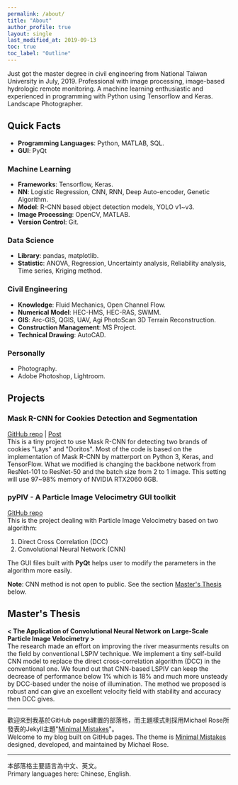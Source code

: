```yaml
---
permalink: /about/
title: "About"
author_profile: true
layout: single
last_modified_at: 2019-09-13
toc: true
toc_label: "Outline"
---
```


Just got the master degree in civil engineering from National Taiwan University in July, 2019. Professional with image processing, image-based hydrologic remote monitoring. A machine learning enthusiastic and experienced in programming with Python using Tensorflow and Keras.  
Landscape Photographer.  

## Quick Facts
- **Programming Languages**: Python, MATLAB, SQL.  
- **GUI**: PyQt

### Machine Learning
- **Frameworks**: Tensorflow, Keras.  
- **NN**: Logistic Regression, CNN, RNN, Deep Auto-encoder, Genetic Algorithm.
- **Model**: R-CNN based object detection models, YOLO v1~v3.
- **Image Processing**: OpenCV, MATLAB.  
- **Version Control**: Git.  

### Data Science
- **Library**: pandas, matplotlib.  
- **Statistic**: ANOVA, Regression, Uncertainty analysis, Reliability analysis, Time series, Kriging method.  

### Civil Engineering  
- **Knowledge**: Fluid Mechanics, Open Channel Flow.
- **Numerical Model**: HEC-HMS, HEC-RAS, SWMM.
- **GIS**: Arc-GIS, QGIS, UAV, Agi PhotoScan 3D Terrain Reconstruction.
- **Construction Management**: MS Project. 
- **Technical Drawing**: AutoCAD.

### Personally
- Photography.
- Adobe Photoshop, Lightroom. 


## Projects
### Mask R-CNN for Cookies Detection and Segmentation
[GitHub repo](https://github.com/yuweichiu/Cookies-Detections-Mask-R-CNN) | [Post](https://yuweichiu.github.io/Mask-R-CNN-for-cookies-detection-and-segmentation/)  
This is a tiny project to use Mask R-CNN for detecting two brands of cookies "Lays" and "Doritos". Most of the code is based on the implementation of Mask R-CNN by matterport on Python 3, Keras, and TensorFlow. What we modified is changing the backbone network from ResNet-101 to ResNet-50 and the batch size from 2 to 1 image. This setting will use 97~98% memory of NVIDIA RTX2060 6GB.  

### pyPIV - A Particle Image Velocimetry GUI toolkit
[GitHub repo](https://github.com/yuweichiu/pyPIV)  
This is the project dealing with Particle Image Velocimetry based on two algorithm:
1. Direct Cross Correlation (DCC)
2. Convolutional Neural Network (CNN)  

The GUI files built with **PyQt** helps user to modify the parameters in the algorithm more easily.

**Note**: CNN method is not open to public. See the section [Master's Thesis](#masters-thesis) below.


## Master's Thesis
**< The Application of Convolutional Neural Network on Large-Scale Particle Image Velocimetry >**  
The research made an effort on improving the river measurments results on the field by conventional LSPIV technique. We implement a tiny self-build CNN model to replace the direct cross-correlation algorithm (DCC) in the conventional one. We found out that CNN-based LSPIV can keep the decrease of performance below 1% which is 18% and much more unsteady by DCC-based under the noise of illumination. The method we proposed is robust and can give an excellent velocity field with stability and accuracy then DCC gives.  

------
歡迎來到我基於GitHub pages建置的部落格，而主題樣式則採用Michael Rose所發表的Jekyll主題"[Minimal Mistakes](https://mmistakes.github.io/minimal-mistakes/)"。   
Welcome to my blog built on GitHub pages. The theme is [Minimal Mistakes](https://mmistakes.github.io/minimal-mistakes/) designed, developed, and maintained by Michael Rose.  

------
本部落格主要語言為中文、英文。  
Primary languages here: Chinese, English.
